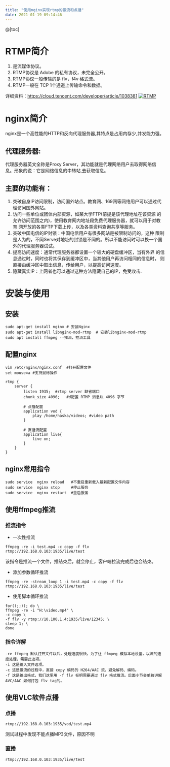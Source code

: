 ```yaml
---
title: "使用nginx实现rtmp的推流和点播"
date: 2021-01-19 09:14:46
---
```


@[toc]
# RTMP简介
1. 是流媒体协议。
2. RTMP协议是 Adobe 的私有协议，未完全公开。
3. RTMP协议一般传输的是 flv，f4v 格式流。
4. RTMP一般在 TCP 1个通道上传输命令和数据。

详细资料：https://cloud.tencent.com/developer/article/1038381
[![RTMP](http://openluat-luatcommunity.oss-cn-hangzhou.aliyuncs.com/images/20210119091420380_QQ截图20210119091314.png "RTMP")](http://openluat-luatcommunity.oss-cn-hangzhou.aliyuncs.com/images/20210119091420380_QQ截图20210119091314.png "RTMP")

# nginx简介
nginx是一个高性能的HTTP和反向代理服务器,其特点是占用内存少,并发能力强。
## 代理服务器:

代理服务器英文全称是Proxy Server，其功能就是代理网络用户去取得网络信息。形象的说：它是网络信息的中转站,去获取信息。

## 主要的功能有：
1. 突破自身IP访问限制，访问国外站点。教育网、169网等网络用户可以通过代理访问国外网站。
2. 访问一些单位或团体内部资源，如某大学FTP(前提是该代理地址在该资源 的允许访问范围之内)，使用教育网内地址段免费代理服务器，就可以用于对教育 网开放的各类FTP下载上传，以及各类资料查询共享等服务。
3. 突破中国电信的IP封锁：中国电信用户有很多网站是被限制访问的，这种 限制是人为的，不同Serve对地址的封锁是不同的。所以不能访问时可以换一个国 外的代理服务器试试。
4. 提高访问速度：通常代理服务器都设置一个较大的硬盘缓冲区，当有外界 的信息通过时，同时也将其保存到缓冲区中，当其他用户再访问相同的信息时， 则直接由缓冲区中取出信息，传给用户，以提高访问速度。
5. 隐藏真实IP：上网者也可以通过这种方法隐藏自己的IP，免受攻击.

# 安装与使用

## 安装
```
sudo apt-get install nginx # 安装Nginx
sudo apt-get install libnginx-mod-rtmp  # 安装libnginx-mod-rtmp
sudo apt install ffmpeg --推流，拉流工具
```

## 配置nginx
```
vim /etc/nginx/nginx.conf  #打开配置文件
set mouse=a #支持鼠标操作
```
```
rtmp {
    server {
        listen 1935;  #rtmp server 缺省端口
        chunk_size 4096;   #d配置 RTMP 消息块 4096 字节

        # 点播配置
        application vod {
            play /home/haska/videos; #video path
        }

        # 直播流配置
        application live{
            live on;
        }
    }
}
```


## nginx常用指令
```
sudo service  nginx reload   #不重启重新载入最新配置文件内容
sudo service  nginx stop     #停止服务
sudo service  nginx restart  #重启服务
```

## 使用ffmpeg推流

### 推流指令
- 一次性推流
```
ffmpeg -re -i test.mp4 -c copy -f flv rtmp://192.168.0.103:1935/live/test
```
该指令是推流一个文件，推结束后，就会停止，客户端拉流完成后也会结束。
- 添加参数循环推流
```
ffmpeg -re -stream_loop 1 -i test.mp4 -c copy -f flv rtmp://192.168.0.103:1935/live/test
```
- 使用脚本循环推流
```
for((;;)); do \
ffmpeg -re -i "H:\video.mp4" \
-c copy \
-f flv -y rtmp://10.100.1.4:1935/live/12345; \
sleep 1; \
done
```
### 指令详解
```
-re ffmpeg 默认打开文件以后，处理速度很快。为了让 ffmpeg 模拟本地设备，以流的速度处理，需要此选项。
-i 这是输入文件选项。
-c 这是推流的过程中，直接 copy 编码的 H264/AAC 流，避免解码、编码。
-f 这是输出格式，我们这里用 -f flv 标明需要通过 flv 格式推流。后面小节会单独讲解 AVC/AAC 如何打包 flv tag的。
```

## 使用VLC软件点播
### 点播
```
rtmp://192.168.0.103:1935/vod/test.mp4
```
测试过程中发现不能点播MP3文件，原因不明
### 直播
```
rtmp://192.168.0.103:1935/live/test
```